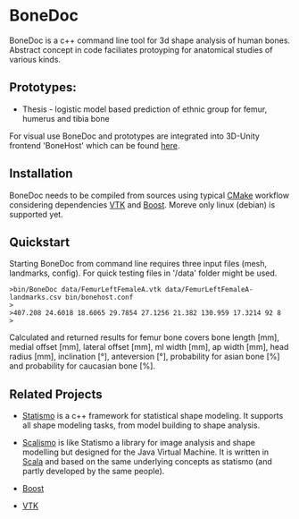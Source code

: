 # BoneDoc

BoneDoc is a c++ command line tool for 3d shape analysis of human bones. Abstract concept in code faciliates protoyping for anatomical studies of various kinds.

## Prototypes:

* Thesis - logistic model based prediction of ethnic group for femur, humerus and tibia bone

For visual use BoneDoc and prototypes are integrated into 3D-Unity frontend 'BoneHost' which can be found [here](http://bonehost.net).

## Installation

BoneDoc needs to be compiled from sources using typical [CMake](https://cmake.org/) workflow considering dependencies [VTK](http://www.vtk.org) and [Boost](http://www.boost.org). Moreve only linux (debian) is supported yet.

## Quickstart

Starting BoneDoc from command line requires three input files (mesh, landmarks, config). For quick testing files in '/data' folder might be used.

```
>bin/BoneDoc data/FemurLeftFemaleA.vtk data/FemurLeftFemaleA-landmarks.csv bin/bonehost.conf
>
>407.208 24.6018 18.6065 29.7854 27.1256 21.382 130.959 17.3214 92 8
>
```

Calculated and returned results for femur bone covers bone length [mm], medial offset [mm], lateral offset [mm], ml width [mm], ap width [mm], head radius [mm], inclination [°], anteversion [°], probability for asian bone [%] and probability for caucasian bone [%].


## Related Projects

* [Statismo](https://github.com/statismo/statismo) is a c++ framework for statistical shape modeling. It supports all shape modeling tasks, from model building to shape analysis.

* [Scalismo](http://github.com/unibas-gravis/scalismo) is like Statismo a library for image analysis and shape modelling but designed for the Java Virtual Machine. It is written in [Scala](http://www.scala-lang.org/) and based on the same underlying concepts as statismo (and partly developed by the same people).

* [Boost](https://www.boost.org/)

* [VTK](http://www.vtk.org)
